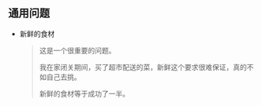 ## 通用问题



- 新鲜的食材

  > 这是一个很重要的问题。
  >
  > 我在家闭关期间，买了超市配送的菜，新鲜这个要求很难保证，真的不如自己去挑。
  >
  > 新鲜的食材等于成功了一半。